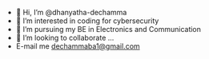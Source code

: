 - 👋 Hi, I’m @dhanyatha-dechamma
- 👀 I’m interested in coding for cybersecurity
- 🌱 I’m pursuing my BE in Electronics and Communication
- 💞️ I’m looking to collaborate ...
- E-mail me dechammaba1@gmail.com
<!---
dhanyatha-dechamma/dhanyatha-dechamma is a ✨ special ✨ repository because its `README.md` (this file) appears on your GitHub profile.
You can click the Preview link to take a look at your changes.
--->
